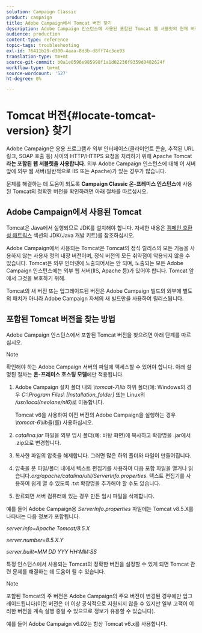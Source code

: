 ```yaml
---
solution: Campaign Classic
product: campaign
title: Adobe Campaign에서 Tomcat 버전 찾기
description: Adobe Campaign 인스턴스에 사용된 포함된 Tomcat 웹 서블릿의 현재 버전을 확인하는 방법을 알아봅니다.
audience: production
content-type: reference
topic-tags: troubleshooting
exl-id: 76411b29-d300-4aaa-8d3b-d8ff74c3ce93
translation-type: tm+mt
source-git-commit: b0a1e0596e985998f1a1d02236f9359d0482624f
workflow-type: tm+mt
source-wordcount: '527'
ht-degree: 0%

---
```


# Tomcat 버전{#locate-tomcat-version} 찾기

Adobe Campaign은 응용 프로그램과 외부 인터페이스(클라이언트 콘솔, 추적된 URL 링크, SOAP 호출 등) 사이의 HTTP/HTTPS 요청을 처리하기 위해 Apache Tomcat **라는 포함된 웹 서블릿을 사용합니다.** 외부 Adobe Campaign 인스턴스에 대해 이 서버 앞에 외부 웹 서버(일반적으로 IIS 또는 Apache)가 있는 경우가 많습니다.

문제를 해결하는 데 도움이 되도록 **Campaign Classic 온-프레미스 인스턴스**&#x200B;에 사용된 Tomcat의 정확한 버전을 확인하려면 아래 절차를 따르십시오.

## Adobe Campaign에서 사용된 Tomcat

Tomcat은 Java에서 실행되므로 JDK를 설치해야 합니다. 자세한 내용은 [캠페인 호환성 매트릭스](../../rn/using/compatibility-matrix.md) 섹션의 JDK(Java 개발 키트)를 참조하십시오.

Adobe Campaign에서 사용되는 Tomcat은 Tomcat의 정식 릴리스의 모든 기능을 사용하지 않는 사용자 정의 내장 버전이며, 정식 버전의 모든 취약점이 악용되지 않을 수 있습니다. Tomcat은 외부 인터넷에 노출되어서는 안 되며, 노출되는 모든 Adobe Campaign 인스턴스에는 외부 웹 서버(IIS, Apache 등)가 있어야 합니다. Tomcat 앞에서 그것을 보호하기 위해.

Tomcat의 새 버전 또는 업그레이드된 버전은 Adobe Campaign 빌드의 외부에 별도의 패치가 아니라 Adobe Campaign 자체의 새 빌드만을 사용하여 릴리스됩니다.

## 포함된 Tomcat 버전을 찾는 방법

Adobe Campaign 인스턴스에서 포함된 Tomcat 버전을 찾으려면 아래 단계를 따르십시오.

>[!NOTE]
>
>확인해야 하는 Adobe Campaign 서버의 파일에 액세스할 수 있어야 합니다. 아래 설명된 절차는 **온-프레미스 호스팅 모델**&#x200B;에만 적용됩니다.

1. Adobe Campaign 설치 폴더 내의 *\tomcat-7\lib* 하위 폴더(예: Windows의 경우 *C:\Program Files\ [Installation_folder]* 또는 Linux의 */usr/local/neolane/nl6*)로 이동합니다.

   Tomcat v6을 사용하여 이전 버전의 Adobe Campaign을 실행하는 경우 *\tomcat-6\lib*&#x200B;을(를) 사용하십시오.

1. *catalina.jar* 파일을 외부 임시 폴더(예: 바탕 화면)에 복사하고 확장명을 .jar에서 .zip으로 변경합니다.

1. 복사한 파일의 압축을 해제합니다. 그러면 많은 하위 폴더와 파일이 만들어집니다.

1. 압축을 푼 파일/폴더 내에서 텍스트 편집기를 사용하여 다음 포함 파일을 열거나 읽습니다.*org/apache/catalina/util/ServerInfo.properties*. 텍스트 편집기를 사용하여 쉽게 열 수 있도록 .txt 확장명을 추가해야 할 수도 있습니다.

1. 완료되면 서버 컴퓨터에 있는 경우 만든 임시 파일을 삭제합니다.

예를 들어 Adobe Campaign용 *ServerInfo.properties* 파일에는 Tomcat v8.5.X를 나타내는 다음 정보가 포함됩니다.

*server.info=Apache Tomcat/8.5.X*

*server.number=8.5.X.Y*

*server.built=MM DD YYY HH:MM:SS*

특정 인스턴스에서 사용되는 Tomcat의 정확한 버전을 설정할 수 있게 되면 Tomcat 관련 문제를 해결하는 데 도움이 될 수 있습니다.

>[!NOTE]
>
>포함된 Tomcat의 주 버전은 Adobe Campaign의 주요 버전이 변경된 경우에만 업그레이드됩니다(이전 버전은 더 이상 공식적으로 지원되지 않을 수 있지만 일부 고객이 이러한 버전을 계속 실행 중일 수 있으므로 정보가 유용할 수 있습니다).
>
>예를 들어 Adobe Campaign v6.02는 항상 Tomcat v6.x를 사용합니다.
